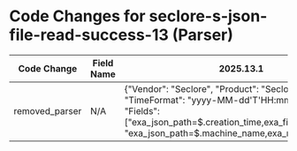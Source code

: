 # Code Changes for seclore-s-json-file-read-success-13 (Parser)

| Code Change | Field Name | 2025.13.1 | 2025.14.1 |
|-------------|------------|-----------|------------|
| removed_parser | N/A | {"Vendor": "Seclore", "Product": "Seclore", "TimeFormat": "yyyy-MM-dd'T'HH:mm:ss.SSSZ", "Fields": ["exa_json_path=$.creation_time,exa_field_name=time", "exa_json_path=$.machine_name,exa_regex=(|({host}.+))$", "exa_json_path=$.machine_ip1,exa_regex=({dest_ip}((([0-9a-fA-F.]{0,4}):{1,2}){1,7}([0-9a-fA-F]){0,4})|(((25[0-5]|(2[0-4]|1\d|[0-9]|)\d)\.?\b){4}))(:({dest_port}\d+))?", "exa_json_path=$.user_name,exa_field_name=full_name", "exa_json_path=$.user_email_id,exa_regex=({email_address}([A-Za-z0-9]+[!#$%&'+\/=?^_`~.\-])*[A-Za-z0-9]+@({email_domain}[^\]\s\"\\,;\|]+\.[^\]\s\"\\,;\|]+))", "exa_json_path=$.current_file_name,exa_regex=({file_name}[^\"]+?(\.({file_ext}[^\"\.]+))?)$", "exa_json_path=$.current_location,exa_field_name=file_path", "exa_json_path=$.source_location,exa_field_name=src_file_dir", "exa_json_path=$.file_name,exa_regex=({src_file_name}[^\"]+?(\.({src_file_ext}[^\"\.]+))?)$", "exa_json_path=$.activity_comments,exa_regex=(null|({additional_info}[^\",]+))", "exa_json_path=$.authorized,exa_field_name=result", "exa_json_path=$.activity,exa_field_name=access"], "Name": "seclore-s-json-file-read-success-13", "ExtractionType": "json", "Conditions": ["\"machine_name\"", "\"activity\":", "\"user_name\":", "\"offline_access_right\":", "\"activity\":13"], "ParserVersion": "v1.0.0"} | N/A |